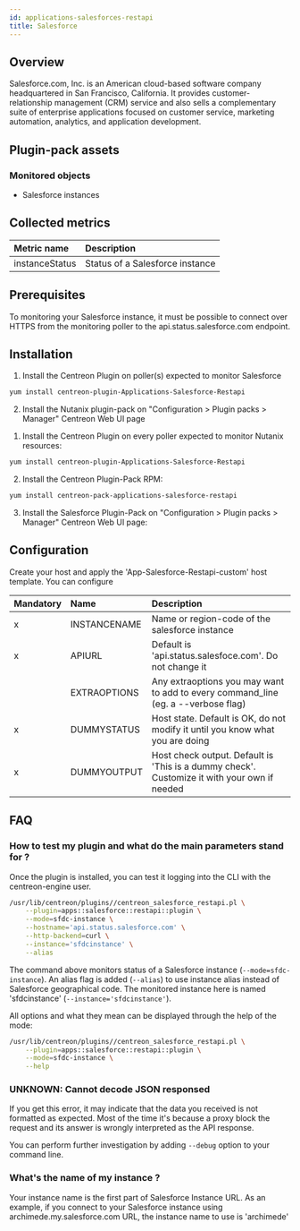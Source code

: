 ```yaml
---
id: applications-salesforces-restapi
title: Salesforce
---
```


## Overview

Salesforce.com, Inc. is an American cloud-based software company headquartered in San Francisco, California. It provides customer-relationship management (CRM) service and also sells a complementary suite of enterprise applications focused on customer service, marketing automation, analytics, and application development. 

## Plugin-pack assets

### Monitored objects 

* Salesforce instances

## Collected metrics

<!--DOCUSAURUS_CODE_TABS-->
<!--Instance-Status-->

| Metric name               | Description                                              |
| :------------------------ | :------------------------------------------------------- |
| instanceStatus            | Status of a Salesforce instance                          |

<!--END_DOCUSAURUS_CODE_TABS-->

## Prerequisites

To monitoring your Salesforce instance, it must be possible to connect over HTTPS from the monitoring poller to the api.status.salesforce.com endpoint.

## Installation

<!--DOCUSAURUS_CODE_TABS-->

<!--Online IMP Licence & IT-100 Editions-->

1. Install the Centreon Plugin on poller(s) expected to monitor Salesforce

```bash
yum install centreon-plugin-Applications-Salesforce-Restapi
```

2. Install the Nutanix plugin-pack on "Configuration > Plugin packs > Manager" Centreon Web UI page


<!--Offline IMP License-->

1. Install the Centreon Plugin on every poller expected to monitor Nutanix resources:

```bash
yum install centreon-plugin-Applications-Salesforce-Restapi
```

2. Install the Centreon Plugin-Pack RPM:

```bash
yum install centreon-pack-applications-salesforce-restapi
```

3. Install the Salesforce Plugin-Pack on "Configuration > Plugin packs > Manager" Centreon Web UI page:

<!--END_DOCUSAURUS_CODE_TABS-->

## Configuration

Create your host and apply the 'App-Salesforce-Restapi-custom' host template. You can configure  

| Mandatory| Name              | Description                                                                                 |
| :---------- | :--------------- | :------------------------------------------------------------------------------------------ |
|     x       | INSTANCENAME     | Name or region-code of the salesforce instance                                              |
|     x       | APIURL           | Default is 'api.status.salesfoce.com'. Do not change it                                     |
|             | EXTRAOPTIONS     | Any extraoptions you may want to add to every command\_line (eg. a --verbose flag)          |
|     x       | DUMMYSTATUS      | Host state. Default is OK, do not modify it until you know what you are doing               |
|     x       | DUMMYOUTPUT      | Host check output. Default is 'This is a dummy check'. Customize it with your own if needed |

## FAQ

### How to test my plugin and what do the main parameters stand for ? 

Once the plugin is installed, you can test it logging into the CLI with the centreon-engine user. 

```bash
/usr/lib/centreon/plugins//centreon_salesforce_restapi.pl \
	--plugin=apps::salesforce::restapi::plugin \
	--mode=sfdc-instance \
	--hostname='api.status.salesforce.com' \
	--http-backend=curl \
	--instance='sfdcinstance' \
	--alias
```

The command above monitors status of a Salesforce instance (```--mode=sfdc-instance```). An alias flag is added (```--alias```) to use instance alias instead of Salesforce geographical code. The monitored instance here is named 'sfdcinstance' (```--instance='sfdcinstance'```). 

All options and what they mean can be displayed through the help of the mode:

```bash
/usr/lib/centreon/plugins//centreon_salesforce_restapi.pl \
	--plugin=apps::salesforce::restapi::plugin \
	--mode=sfdc-instance \
    --help
```

### UNKNOWN: Cannot decode JSON responsed

If you get this error, it may indicate that the data you received is not formatted as expected. Most of the time it's because a proxy block the request and its answer is wrongly interpreted as the API response. 

You can perform further investigation by adding ```--debug``` option to your command line.

### What's the name of my instance ? 

Your instance name is the first part of Salesforce Instance URL. As an example, if you connect to your Salesforce instance using archimede.my.salesforce.com URL, the instance name to use is 'archimede'
